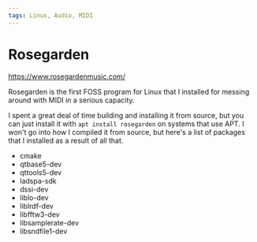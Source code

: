 ```yaml
---
tags: Linux, Audio, MIDI
---
```


# Rosegarden

https://www.rosegardenmusic.com/

Rosegarden is the first FOSS program for Linux that I installed for messing around with MIDI in a serious capacity.

I spent a great deal of time building and installing it from source, but you can just install it with `apt install rosegarden` on systems that use APT. I won't go into how I compiled it from source, but here's a list of packages that I installed as a result of all that.

- cmake
- qtbase5-dev
- qttools5-dev
- ladspa-sdk
- dssi-dev
- liblo-dev
- liblrdf-dev
- libfftw3-dev
- libsamplerate-dev
- libsndfile1-dev
